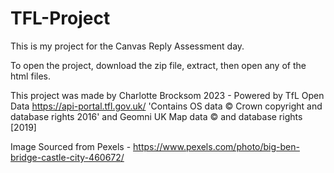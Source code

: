 # TFL-Project
This is my project for the Canvas Reply Assessment day.  
  
To open the project, download the zip file, extract, then open any of the html files.  
  
This project was made by Charlotte Brocksom 2023 - Powered by TfL Open Data https://api-portal.tfl.gov.uk/ 'Contains OS data © Crown copyright and database rights 2016' and Geomni UK Map data © and database rights [2019]  
  
Image Sourced from Pexels - https://www.pexels.com/photo/big-ben-bridge-castle-city-460672/  

